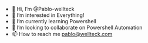 - 👋 Hi, I’m @Pablo-wellteck
- 👀 I’m interested in Everything!
- 🌱 I’m currently learning Powershell
- 💞️ I’m looking to collaborate on Powershell Automation
- 📫 How to reach me pablo@wellteck.com

<!---
Pablo-wellteck/Pablo-wellteck is a ✨ special ✨ repository because its `README.md` (this file) appears on your GitHub profile.
You can click the Preview link to take a look at your changes.
--->
